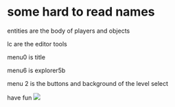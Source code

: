 # some hard to read names
entities are the body of players and objects

lc are the editor tools

menu0 is title

menu6 is explorer5b

menu 2 is the buttons and background of the level select

have fun
<img src=https://github.com/rafacenter64/Bfdia-5b-developer-edition/blob/41d262435e0734fadfacda9cdef85d5b561ed074/Book_Wins_Dream_Island.webp>
